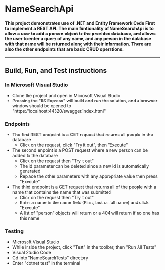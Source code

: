 # NameSearchApi
#### This project demonstrates use of .NET and Entity Framework Code First to implement a REST API. The main funtionality of NameSearchApi is to allow a user to add a person object to the provided database, and allows the user to enter a query of any name, and any person in the database with that name will be returned along with their information. There are also the other endpoints that are basic CRUD operations. <br>
---
## Build, Run, and Test instructions

### In Microsoft Visual Studio <br>
* Clone the project and open in Microsoft Visual Studio
* Pressing the "IIS Express" will build and run the solution, and a browser window should be opened to "https://localhost:44320/swagger/index.html"

### Endpoints
* The first REST endpoint is a GET request that returns all people in the database
  * Click on the request, click "Try it out", then "Execute"
* The second enpoint is a POST request where a new person can be added to the database
  * Click on the request then "Try it out"
  * The id parameter can be deleted since a new id is automatically generated
  * Replace the other parameters with any appropriate value then press "Execute"
* The third endpoint is a GET request that returns all of the people with a name that contains the name that was submitted
  *  Click on the request then "Try it out"
  *  Enter a name in the name field (First, last or full name) and click "Execute"
  *  A list of "person" objects will return or a 404 will return if no one has this name

### Testing
* Microsoft Visual Studio
 * While inside the project, click "Test" in the toolbar, then "Run All Tests"
* Visual Studio Code 
 *  Cd into "NameSearchTests" directory
 *  Enter "dotnet test" in the terminal




